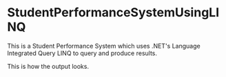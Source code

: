 # StudentPerformanceSystemUsingLINQ
This is a Student Performance System which uses .NET's Language Integrated Query LINQ to query and produce results.

This is how the output looks.

